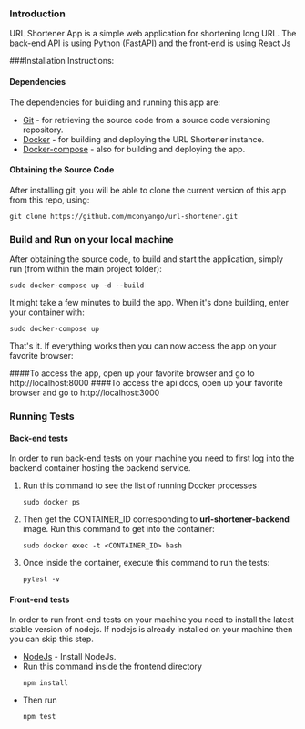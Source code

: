 ### Introduction
URL Shortener App is a simple web application for shortening long URL. The back-end API is using Python (FastAPI) and the front-end is using React Js

###Installation Instructions:
#### Dependencies
The dependencies for building and running this app are:
* [Git](https://git-scm.com/book/en/v2/Getting-Started-Installing-Git) - for retrieving the source code from a source code versioning repository.
* [Docker](https://docs.docker.com/install/linux/docker-ce/ubuntu/) - for building and deploying the URL Shortener instance.
* [Docker-compose](https://docs.docker.com/compose/install/) - also for building and deploying the app.
 
#### Obtaining the Source Code
After installing git, you will be able to clone the current version of this app from this repo, using:

```
git clone https://github.com/mconyango/url-shortener.git
```
### Build and Run on your local machine
After obtaining the source code, to build and start the application, simply run (from within the main project folder):
```
sudo docker-compose up -d --build
```
It might take a few minutes to build the app. When it's done building, enter your container with:
```
sudo docker-compose up
```

That's it. If everything works then you can now access the app on your favorite browser:

####To access the app, open up your favorite browser and go to http://localhost:8000
####To access the api docs, open up your favorite browser and go to http://localhost:3000
### Running Tests
#### Back-end tests
In order to run back-end tests on your machine you need to first log into the backend container hosting the backend service. 

1. Run this command to see the list of running Docker processes
   ```
   sudo docker ps
   ```
2. Then get the CONTAINER_ID corresponding to <b>url-shortener-backend</b> image. Run this command to get into the container:
   ```
   sudo docker exec -t <CONTAINER_ID> bash
   ```
3. Once inside the container, execute this command to run the tests:
   ```
   pytest -v
   ```
#### Front-end tests
In order to run front-end tests on your machine you need to install the latest stable version of nodejs. If nodejs is already installed on your machine then you can skip this step.
* [NodeJs](https://nodejs.org/en/download/) - Install NodeJs.
* Run this command inside the frontend directory
  ```
  npm install
  ```
* Then run
  ```
  npm test
  ```